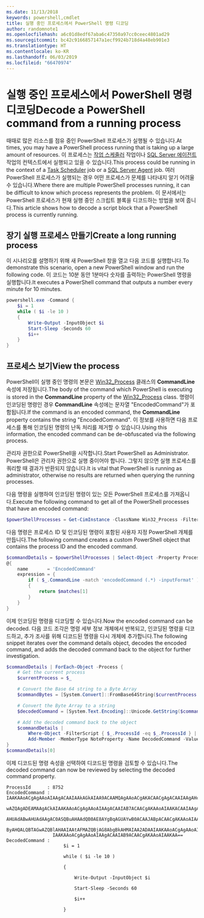 ```yaml
---
ms.date: 11/13/2018
keywords: powershell,cmdlet
title: 실행 중인 프로세스에서 PowerShell 명령 디코딩
author: randomnote1
ms.openlocfilehash: a6c01d8edf67aba6c47350a97cc0ceec4801ad29
ms.sourcegitcommit: bc42c9166857147a1ecf9924b718d4a48eb901e3
ms.translationtype: HT
ms.contentlocale: ko-KR
ms.lasthandoff: 06/03/2019
ms.locfileid: "66470974"
---
```

# <a name="decode-a-powershell-command-from-a-running-process"></a><span data-ttu-id="d991a-103">실행 중인 프로세스에서 PowerShell 명령 디코딩</span><span class="sxs-lookup"><span data-stu-id="d991a-103">Decode a PowerShell command from a running process</span></span>

<span data-ttu-id="d991a-104">때때로 많은 리소스를 점유 중인 PowerShell 프로세스가 실행될 수 있습니다.</span><span class="sxs-lookup"><span data-stu-id="d991a-104">At times, you may have a PowerShell process running that is taking up a large amount of resources.</span></span>
<span data-ttu-id="d991a-105">이 프로세스는 [작업 스케줄러][] 작업이나 [SQL Server 에이전트][] 작업의 컨텍스트에서 실행되고 있을 수 있습니다.</span><span class="sxs-lookup"><span data-stu-id="d991a-105">This process could be running in the context of a [Task Scheduler][] job or a [SQL Server Agent][] job.</span></span> <span data-ttu-id="d991a-106">여러 PowerShell 프로세스가 실행되는 경우 어떤 프로세스가 문제를 나타내지 알기 어려울 수 있습니다.</span><span class="sxs-lookup"><span data-stu-id="d991a-106">Where there are multiple PowerShell processes running, it can be difficult to know which process represents the problem.</span></span> <span data-ttu-id="d991a-107">이 문서에서는 PowerShell 프로세스가 현재 실행 중인 스크립트 블록을 디코드하는 방법을 보여 줍니다.</span><span class="sxs-lookup"><span data-stu-id="d991a-107">This article shows how to decode a script block that a PowerShell process is currently running.</span></span>

## <a name="create-a-long-running-process"></a><span data-ttu-id="d991a-108">장기 실행 프로세스 만들기</span><span class="sxs-lookup"><span data-stu-id="d991a-108">Create a long running process</span></span>

<span data-ttu-id="d991a-109">이 시나리오를 설명하기 위해 새 PowerShell 창을 열고 다음 코드를 실행합니다.</span><span class="sxs-lookup"><span data-stu-id="d991a-109">To demonstrate this scenario, open a new PowerShell window and run the following code.</span></span> <span data-ttu-id="d991a-110">이 코드는 10분 동안 1분마다 숫자를 출력하는 PowerShell 명령을 실행합니다.</span><span class="sxs-lookup"><span data-stu-id="d991a-110">It executes a PowerShell command that outputs a number every minute for 10 minutes.</span></span>

```powershell
powershell.exe -Command {
    $i = 1
    while ( $i -le 10 )
    {
        Write-Output -InputObject $i
        Start-Sleep -Seconds 60
        $i++
    }
}
```

## <a name="view-the-process"></a><span data-ttu-id="d991a-111">프로세스 보기</span><span class="sxs-lookup"><span data-stu-id="d991a-111">View the process</span></span>

<span data-ttu-id="d991a-112">PowerShell이 실행 중인 명령의 본문은 [Win32_Process][] 클래스의 **CommandLine** 속성에 저장됩니다.</span><span class="sxs-lookup"><span data-stu-id="d991a-112">The body of the command which PowerShell is executing is stored in the **CommandLine** property of the [Win32_Process][] class.</span></span> <span data-ttu-id="d991a-113">명령이 인코딩된 명령인 경우 **CommandLine** 속성에는 문자열 "EncodedCommand"가 포함됩니다.</span><span class="sxs-lookup"><span data-stu-id="d991a-113">If the command is an encoded command, the **CommandLine** property contains the string "EncodedCommand".</span></span> <span data-ttu-id="d991a-114">이 정보를 사용하면 다음 프로세스를 통해 인코딩된 명령의 난독 처리를 제거할 수 있습니다.</span><span class="sxs-lookup"><span data-stu-id="d991a-114">Using this information, the encoded command can be de-obfuscated via the following process.</span></span>

<span data-ttu-id="d991a-115">관리자 권한으로 PowerShell을 시작합니다.</span><span class="sxs-lookup"><span data-stu-id="d991a-115">Start PowerShell as Administrator.</span></span> <span data-ttu-id="d991a-116">PowerShell은 관리자 권한으로 실행 중이어야 합니다. 그렇지 않으면 실행 프로세스를 쿼리할 때 결과가 반환되지 않습니다.</span><span class="sxs-lookup"><span data-stu-id="d991a-116">It is vital that PowerShell is running as administrator, otherwise no results are returned when querying the running processes.</span></span>

<span data-ttu-id="d991a-117">다음 명령을 실행하여 인코딩된 명령이 있는 모든 PowerShell 프로세스를 가져옵니다.</span><span class="sxs-lookup"><span data-stu-id="d991a-117">Execute the following command to get all of the PowerShell processes that have an encoded command:</span></span>

```powershell
$powerShellProcesses = Get-CimInstance -ClassName Win32_Process -Filter 'CommandLine LIKE "%EncodedCommand%"'
```

<span data-ttu-id="d991a-118">다음 명령은 프로세스 ID 및 인코딩된 명령이 포함된 사용자 지정 PowerShell 개체를 만듭니다.</span><span class="sxs-lookup"><span data-stu-id="d991a-118">The following command creates a custom PowerShell object that contains the process ID and the encoded command.</span></span>

```powershell
$commandDetails = $powerShellProcesses | Select-Object -Property ProcessId,
@{
    name       = 'EncodedCommand'
    expression = {
        if ( $_.CommandLine -match 'encodedCommand (.*) -inputFormat' )
        {
            return $matches[1]
        }
    }
}
```

<span data-ttu-id="d991a-119">이제 인코딩된 명령을 디코딩할 수 있습니다.</span><span class="sxs-lookup"><span data-stu-id="d991a-119">Now the encoded command can be decoded.</span></span> <span data-ttu-id="d991a-120">다음 코드 조각은 명령 세부 정보 개체에서 반복되고, 인코딩된 명령을 디코드하고, 추가 조사를 위해 디코드된 명령을 다시 개체에 추가합니다.</span><span class="sxs-lookup"><span data-stu-id="d991a-120">The following snippet iterates over the command details object, decodes the encoded command, and adds the decoded command back to the object for further investigation.</span></span>

```powershell
$commandDetails | ForEach-Object -Process {
    # Get the current process
    $currentProcess = $_

    # Convert the Base 64 string to a Byte Array
    $commandBytes = [System.Convert]::FromBase64String($currentProcess.EncodedCommand)

    # Convert the Byte Array to a string
    $decodedCommand = [System.Text.Encoding]::Unicode.GetString($commandBytes)

    # Add the decoded command back to the object
    $commandDetails |
        Where-Object -FilterScript { $_.ProcessId -eq $_.ProcessId } |
        Add-Member -MemberType NoteProperty -Name DecodedCommand -Value $decodedCommand
}
$commandDetails[0]
```

<span data-ttu-id="d991a-121">이제 디코드된 명령 속성을 선택하여 디코드된 명령을 검토할 수 있습니다.</span><span class="sxs-lookup"><span data-stu-id="d991a-121">The decoded command can now be reviewed by selecting the decoded command property.</span></span>

```output
ProcessId      : 8752
EncodedCommand : IAAKAAoACgAgAAoAIAAgACAAIAAkAGkAIAA9ACAAMQAgAAoACgAKACAACgAgACAAIAAgAHcAaABpAGwAZQAgACgAIAAkAGkAIAAtAG
                 wAZQAgADEAMAAgACkAIAAKAAoACgAgAAoAIAAgACAAIAB7ACAACgAKAAoAIAAKACAAIAAgACAAIAAgACAAIABXAHIAaQB0AGUALQBP
                 AHUAdABwAHUAdAAgAC0ASQBuAHAAdQB0AE8AYgBqAGUAYwB0ACAAJABpACAACgAKAAoAIAAKACAAIAAgACAAIAAgACAAIABTAHQAYQ
                 ByAHQALQBTAGwAZQBlAHAAIAAtAFMAZQBjAG8AbgBkAHMAIAA2ADAAIAAKAAoACgAgAAoAIAAgACAAIAAgACAAIAAgACQAaQArACsA
                 IAAKAAoACgAgAAoAIAAgACAAIAB9ACAACgAKAAoAIAAKAA==
DecodedCommand :
                     $i = 1

                     while ( $i -le 10 )

                     {

                         Write-Output -InputObject $i

                         Start-Sleep -Seconds 60

                         $i++

                     }
```

[작업 스케줄러]: /windows/desktop/TaskSchd/task-scheduler-start-page
[Task Scheduler]: /windows/desktop/TaskSchd/task-scheduler-start-page
[SQL Server 에이전트]: /sql/ssms/agent/sql-server-agent
[SQL Server Agent]: /sql/ssms/agent/sql-server-agent
[Win32_Process]: /windows/desktop/CIMWin32Prov/win32-process
